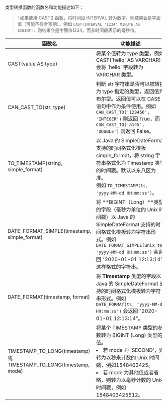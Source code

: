 类型转换函数的函数名和功能描述如下：

> ! 如果使用 CAST() 函数，将时间段 INTERVAL 转为数字，则结果会是字面值（可能不符合预期）。例如 `CAST(INTERVAL '1234' MINUTE AS BIGINT)`，则结果会是字面值1234，而非时间段表示的毫秒值。

| 函数名                                                       | 功能描述                                                     |
| ------------------------------------------------------------ | ------------------------------------------------------------ |
| CAST(value AS type) | 将某个值转为 type 类型，例如 CAST(\`hello\` AS VARCHAR) 会将 \`hello\` 字段转为 VARCHAR 类型。 |
| CAN_CAST_TO(str, type) | 判断 str 字符串是否可以被转换为 type 指定的类型，返回值为布尔型。返回值可以在 CASE 语句中作为条件使用。例如 `CAN_CAST_TO('123456', 'INTEGER')` 则返回 True，而 `CAN_CAST_TO('a145', 'DOUBLE')` 则返回 False。 |
| TO_TIMESTAMP(string, simple_format)  | 以 Java 的 SimpleDateFormat 支持的时间格式化模板 simple_format，将 string 字符串格式化为 Timestamp 类型的时间戳。默认以东八区为准。<br>例如 `TO_TIMESTAMP(ts, 'yyyy-MM-dd HH:mm:ss')`。 |
| DATE_FORMAT_SIMPLE(timestamp, simple_format)   | 将 **BIGINT（Long）**类型的字段（毫秒为单位的 Unix 时间戳）以 Java 的 SimpleDateFormat 支持的时间格式化模板转为字符串形式。例如 `DATE_FORMAT_SIMPLE(unix_ts, 'yyyy-MM-dd HH:mm:ss')` 会返回 "2020-01-01 12:13:14" 这样格式的字符串。 |
| DATE_FORMAT(timestamp, format)   | 将 **Timestamp** 类型的字段以 Java 的 SimpleDateFormat 支持的时间格式化模板转为字符串形式。例如 `DATE_FORMAT(ts, 'yyyy-MM-dd HH:mm:ss')` 会返回 "2020-01-01 12:13:14"。 |
| TIMESTAMP_TO_LONG(timestamp) 或 TIMESTAMP_TO_LONG(timestamp, mode) | 将某个 TIMESTAMP 类型的参数转为 BIGINT (Long) 类型的值。<li>若 mode 为 'SECOND'，则转为以秒来计数的 Unix 时间戳，例如1548403425。<li>若 mode 为其他值或者省略，则转为以毫秒计数的 Unix 时间戳，例如1548403425512。 |

